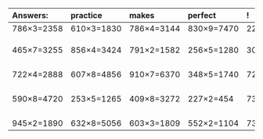 | Answers: | practice | makes | perfect | ! |
| :--- | :--- | :--- | :--- | :--- |
| 786×3=2358 | 610×3=1830 | 786×4=3144 | 830×9=7470 | 224×5=1120 | 
|   |   |   |   |   | 
|   |   |   |   |   | 
|   |   |   |   |   | 
| 465×7=3255 | 856×4=3424 | 791×2=1582 | 256×5=1280 | 300×4=1200 | 
|   |   |   |   |   | 
|   |   |   |   |   | 
|   |   |   |   |   | 
|   |   |   |   |   | 
| 722×4=2888 | 607×8=4856 | 910×7=6370 | 348×5=1740 | 729×5=3645 | 
|   |   |   |   |   | 
|   |   |   |   |   | 
|   |   |   |   |   | 
|   |   |   |   |   | 
| 590×8=4720 | 253×5=1265 | 409×8=3272 | 227×2=454 | 735×9=6615 | 
|   |   |   |   |   | 
|   |   |   |   |   | 
|   |   |   |   |   | 
|   |   |   |   |   | 
| 945×2=1890 | 632×8=5056 | 603×3=1809 | 552×2=1104 | 737×9=6633 | 
